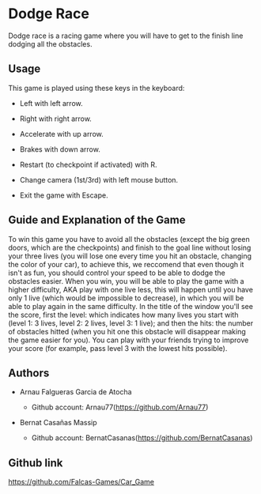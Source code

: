 # Dodge Race

Dodge race is a racing game where you will have to get to the finish line dodging all the obstacles. 

## Usage

This game is played using these keys in the keyboard:

* Left with left arrow.

* Right with right arrow.

* Accelerate with up arrow.

* Brakes with down arrow.

* Restart (to checkpoint if activated) with R.

* Change camera (1st/3rd) with left mouse button.

* Exit the game with Escape.

## Guide and Explanation of the Game

To win this game you have to avoid all the obstacles (except the big green doors, which are the checkpoints) and finish to the goal line without 
losing your three lives (you will lose one every time you hit an obstacle, changing the color of your car), to achieve this, we reccomend that 
even though it isn't as fun, you should control your speed to be able to dodge the obstacles easier. When you win, you will be able to play the
game with a higher difficulty, AKA play with one live less, this will happen until you have only 1 live (which would be impossible to decrease),
in which you will be able to play again in the same difficulty. In the title of the window you'll see the score, first the level: which indicates how many lives you start with (level 1: 3 lives, level 2: 2 lives, level 3: 1 live); and then the hits: the number of obstacles hitted (when you hit one this obstacle will disappear making the game easier for you). You can play with your friends trying to improve your score (for example, pass level 3 with the lowest hits possible).

## Authors
* Arnau Falgueras Garcia de Atocha
    * Github account: Arnau77(https://github.com/Arnau77)

* Bernat Casañas Massip
    * Github account: BernatCasanas(https://github.com/BernatCasanas)

## Github link
https://github.com/Falcas-Games/Car_Game
